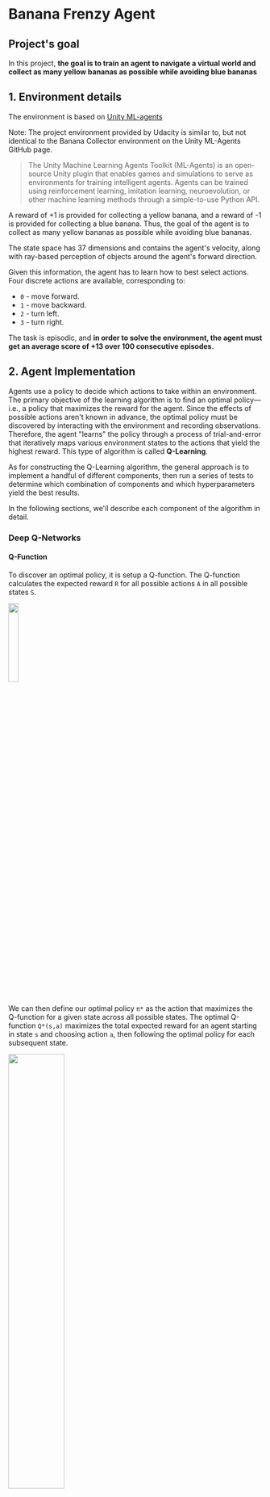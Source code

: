 # Banana Frenzy Agent

## Project's goal

In this project, **the goal is to train an agent to navigate a virtual world and collect as many yellow bananas as possible while avoiding blue bananas**


## 1. Environment details

The environment is based on [Unity ML-agents](https://github.com/Unity-Technologies/ml-agents)

Note: The project environment provided by Udacity is similar to, but not identical to the Banana Collector environment on the Unity ML-Agents GitHub page.

> The Unity Machine Learning Agents Toolkit (ML-Agents) is an open-source Unity plugin that enables games and simulations to serve as environments for training intelligent agents. Agents can be trained using reinforcement learning, imitation learning, neuroevolution, or other machine learning methods through a simple-to-use Python API.

A reward of +1 is provided for collecting a yellow banana, and a reward of -1 is provided for collecting a blue banana. Thus, the goal of the agent is to collect as many yellow bananas as possible while avoiding blue bananas.

The state space has 37 dimensions and contains the agent's velocity, along with ray-based perception of objects around the agent's forward direction.

Given this information, the agent has to learn how to best select actions. Four discrete actions are available, corresponding to:

- `0` - move forward.
- `1` - move backward.
- `2` - turn left.
- `3` - turn right.

The task is episodic, and **in order to solve the environment, the agent must get an average score of +13 over 100 consecutive episodes.**

## 2. Agent Implementation
Agents use a policy to decide which actions to take within an environment. The primary objective of the learning algorithm is to find an optimal policy&mdash;i.e., a policy that maximizes the reward for the agent. Since the effects of possible actions aren't known in advance, the optimal policy must be discovered by interacting with the environment and recording observations. Therefore, the agent "learns" the policy through a process of trial-and-error that iteratively maps various environment states to the actions that yield the highest reward. This type of algorithm is called **Q-Learning**.

As for constructing the Q-Learning algorithm, the general approach is to implement a handful of different components, then run a series of tests to determine which combination of components and which hyperparameters yield the best results.

In the following sections, we'll describe each component of the algorithm in detail.

### Deep Q-Networks

#### Q-Function
To discover an optimal policy, it is setup a Q-function. The Q-function calculates the expected reward `R` for all possible actions `A` in all possible states `S`.

<img src="assets/Q-function_dimension.png" width="20%"
align="top-centre" alt="" title="Q-function" />

We can then define our optimal policy `π*` as the action that maximizes the Q-function for a given state across all possible states. The optimal Q-function `Q*(s,a)` maximizes the total expected reward for an agent starting in state `s` and choosing action `a`, then following the optimal policy for each subsequent state.

<img src="assets/optimal-policy-equation.png" width="47%" align="top-left" alt="" title="Optimal Policy Equation" />

In order to discount returns at future time steps, the Q-function can be expanded to include the hyperparameter gamma `γ`.

<img src="assets/optimal-action-value-function_discountFactor.png" width="67%" align="top-left" alt="" title="Optimal Action Value Function" />

#### Epsilon-Greedy Algorithm
One challenge with the Q-function above is choosing which action to take while the agent is still learning the optimal policy. Should the agent choose an action based on the Q-values observed thus far? Or, should the agent try a new action in hopes of earning a higher reward? This is known as the **exploration vs. exploitation dilemma**.

To address this, it has been implemented an **𝛆-greedy algorithm**. This algorithm allows the agent to systematically manage the exploration vs. exploitation trade-off. The agent "explores" by picking a random action with some probability epsilon `𝛜`. However, the agent continues to "exploit" its knowledge of the environment by choosing actions based on the policy with probability (1-𝛜).

Furthermore, the value of epsilon is purposely decayed over time, so that the agent favors exploration during its initial interactions with the environment, but increasingly favors exploitation as it gains more experience. The starting and ending values for epsilon, and the rate at which it decays are three hyperparameters that are later tuned during experimentation.

You can find the 𝛆-greedy logic implemented as part of the `agent.act()` method [here](C:\Users\rovaa\github\DRL_p1_navigation_Udacity\agent.py#L65) in `agent.py` of the source code.

#### Deep Q-Network (DQN)
With Deep Q-Learning, a deep neural network is used to approximate the Q-function. Given a network `F`, finding an optimal policy is a matter of finding the best weights `w` such that `F(s,a,w) ≈ Q(s,a)`.

The neural network architecture used for this project can be found [here](C:\Users\rovaa\github\DRL_p1_navigation_Udacity\model.py#L5) in the `model.py` file of the source code. The network contains three fully connected layers with 64, 64, and 4 nodes respectively. Testing of bigger networks (more nodes) and deeper networks (more layers) did not produce better results.

As for the network inputs, rather than feeding-in sequential batches of experience tuples, I randomly sample from a history of experiences using an approach called Experience Replay.

##### Algorithm implementation

<img src="assets/DQN_algorithm.png" width="80%" align="top-left" alt="" title="Optimal Policy Equation" />

This algorithm screenshot is taken from the [Deep Reinforcement Learning Nanodegree course](https://www.udacity.com/course/deep-reinforcement-learning-nanodegree--nd893)

The implementation of the algorithm may be found in [here](model.py)

### Enhanced Variants of DQN algorithm

The following variants are intended to cover issues of the basic performance of DQN algorithm, trying to enhance that performance.

#### Double Deep Q-Network (DDQN)
One issue with Deep Q-Networks is they can overestimate Q-values (see [Thrun & Schwartz, 1993](https://www.ri.cmu.edu/pub_files/pub1/thrun_sebastian_1993_1/thrun_sebastian_1993_1.pdf)). The accuracy of the Q-values depends on which actions have been tried and which states have been explored. If the agent hasn't gathered enough experiences, the Q-function will end up selecting the maximum value from a noisy set of reward estimates. Early in the learning process, this can cause the algorithm to propagate incidentally high rewards that were obtained by chance (exploding Q-values). This could also result in fluctuating Q-values later in the process.

<img src="assets/overestimating-Q-values.png" width="35%" align="top-left" alt="" title="Overestimating Q-values" />


We can address this issue using Double Q-Learning, where one set of parameters `w` is used to select the best action, and another set of parameters `w'` is used to evaluate that action.  

<img src="assets/DDQN-slide.png" width="30%" align="top-left" alt="" title="DDQN" />

The DDQN implementation can be found [here](C:\Users\rovaa\github\DRL_p1_navigation_Udacity\agent.py#L97) in the `agent.py` file of the source code.


#### Dueling Agents
Dueling networks utilize two streams: one that estimates the state value function `V(s)`, and another that estimates the advantage for each action `A(s,a)`. These two values are then combined to obtain the desired Q-values.  

<img src="assets/dueling-networks-slide.png" width="60%" align="top-left" alt="" title="DDQN" />

The reasoning behind this approach is that state values don't change much across actions, so it makes sense to estimate them directly. However, we still want to measure the impact that individual actions have in each state, hence the need for the advantage function.

The dueling agents are implemented within the fully connected layers [here](C:\Users\rovaa\github\DRL_p1_navigation_Udacity\model.py#L36) in the `model.py` file of the source code.

##### &nbsp;

## 3. Adjusting the Hyperparameters
To experiment with how the Agent learns through distinct parameters, you can tune these variables:  

**1.** In the **Navigation.ipynb** file  

* **n_episodes**: Maximum number of training episodes
* **max_t**: Maximum number of timesteps per episode
* **eps_start**: Starting value of epsilon, for epsilon-greedy action selection
* **eps_end**: Minimum value of epsilon. (Eps-Greedy Ploicy)
* **eps_decay**: Multiplicative factor (per episode) for decreasing epsilon  
* **train_mode(bool)**: if 'True' set environment to training mode. (Instead of just execute trained weights)
* **ckt_path(string)**: It is the path where have to be saved the weights of the trained agent
* **episode_Stop(bool)**: if True, the simulation stops when target is reached.
* **save_weights(bool)**: if 'True' save weights of the trained model.


**2.** In the **dqn_agent.py** file

* **BUFFER_SIZE**: Replay buffer size
* **BATCH_SIZE**: Minibatch size
* **GAMMA**: Discount factor for expected rewards
* **TAU**: Multiplicative factor for updating the target network weights
* **LR**: Learning rate
* **UPDATE_EVERY**: How often to update the network

## 4. Results obtained

There have been carried out several tests to evaluate different performance

### DQN algorithm performance


First of all it has been tested the number of episodes in which the algorithm gets the 13 average scores in the last 100 episodes. Without DoubleDQN or Duelling and with the standard hyperparameters proposed in the DRL Udacity course.
```
n_episodes: 1000
max_t:1000
eps_start:1.0
eps_end:0.01
eps_decay:0.995
train_mode(bool):True
ckt_path(string):pth_checkpoints/checkpoint.pth
target_Stop(bool):True
save_weights(bool):True
```
![DQN_standard](./assets/DQN_standard.png)
```
Episode 100	Average Score: 1.03
 Saving weights at episode 100
Episode 200	Average Score: 4.31
 Saving weights at episode 200
Episode 300	Average Score: 7.80
 Saving weights at episode 300
Episode 400	Average Score: 10.74
 Saving weights at episode 400
Episode 500	Average Score: 12.91
 Saving weights at episode 500
Episode 516	Average Score: 13.01
Environment solved in 416 episodes!	Average Score: 13.01

Total Training time = 10.9 min
```

### DQN algorithm eps_Decay sensibility tests
In this test it is measured the sensibility to the eps_Decay value and to evaluate the average scores evolution in the episodes.
```
n_episodes: 1000
max_t:1000
eps_start:1.0
eps_end:0.01
eps_decay=[0.995, 0.975, 0.955, 0.935, 0.915]
train_mode(bool):True
ckt_path(string):pth_checkpoints/checkpoint.pth
target_Stop(bool):True
save_weights(bool):True
```
![eps_decay_evolution_standard](./assets/decay_eps_episode_1000.png)



### DDQN algorithm performance
The evaluation of the DDQN algorithm performance
```
n_episodes: 1000
max_t:1000
eps_start:1.0
eps_end:0.01
eps_decay:0.995
train_mode(bool):True
ckt_path(string):pth_checkpoints/checkpoint_DDQN.pth
target_Stop(bool):True
save_weights(bool):True
```
### Duelling algorithm performance

```
n_episodes: 1000
max_t:1000
eps_start:1.0
eps_end:0.01
eps_decay=[0.995, 0.975, 0.955, 0.935, 0.915]
train_mode(bool):True
ckt_path(string):pth_checkpoints/checkpoint.pth
target_Stop(bool):True
save_weights(bool):True
```
### DDQN and Duelling algorithm performance

```
n_episodes:
max_t:
eps_start:
eps_end:
eps_decay:
train_mode(bool):
ckt_path(string):
episode_Stop(bool):
save_weights(bool):
```
### Trained agent
For DDQN and Duelling algorithm, it is shown the
(Ver Silviomori)


## 5. Future lines of work

- **Evaluate more hyperparameters sensibility** &mdash; As it has been evaluated the performance of the algorithm for several eps_deacys values, it could be tested other hyperparamenters as the mínimum or maximum value of epsilon.
- **Test the replay buffer** &mdash; Implement a way to enable/disable the replay buffer. As mentioned before, all agents utilized the replay buffer. Therefore, the test results don't measure the impact the replay buffer has on performance.
- **Add *prioritized* experience replay** &mdash; Rather than selecting experience tuples randomly, prioritized replay selects experiences based on a priority value that is correlated with the magnitude of error. This can improve learning by increasing the probability that rare and important experience vectors are sampled. The prioritized experience replay is explained in more detail in [here](https://arxiv.org/abs/1511.05952).
- **Implementing multi-step bootstrap targets** &mdash; This approach is explained [here](https://arxiv.org/abs/1602.01783).

##### &nbsp;
##### &nbsp;
